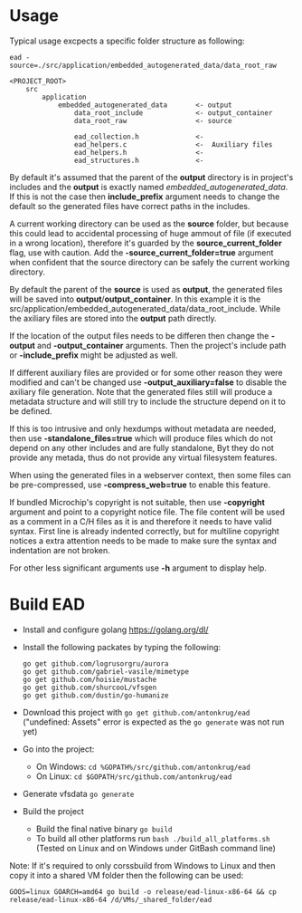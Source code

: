 # Usage

Typical usage excpects a specific folder structure as following:

`ead -source=./src/application/embedded_autogenerated_data/data_root_raw`

```
<PROJECT_ROOT>
    src
        application
            embedded_autogenerated_data       <- output
                data_root_include             <- output_container
                data_root_raw                 <- source

                ead_collection.h              <-
                ead_helpers.c                 <-  Auxiliary files
                ead_helpers.h                 <-
                ead_structures.h              <-
```

By default it's assumed that the parent of the **output** directory is in project's includes and the **output** is exactly named *embedded_autogenerated_data*. If this is not the case then **include_prefix** argument needs to change the default so the generated files have correct paths in the includes.

A current working directory can be used as the **source** folder, but because this could lead to accidental processing of huge ammout of file (if executed in a wrong location), therefore it's guarded by the **source_current_folder** flag, use with caution. Add the **-source_current_folder=true** argument when confident that the source directory can be safely the current working directory.

By default the parent of the **source** is used as **output**, the generated files will be saved into **output**/**output_container**. In this example it is the src/application/embedded_autogenerated_data/data_root_include. While the axiliary files are stored into the **output** path directly.

If the location of the output files needs to be differen then change the **-output** and **-output_container** arguments. Then the project's include path or **-include_prefix** might be adjusted as well.

If different auxiliary files are provided or for some other reason they were modified and can't be changed use **-output_auxiliary=false** to disable the axiliary file generation. Note that the generated files still will produce a metadata structure and will still try to include the structure depend on it to be defined.

If this is too intrusive and only hexdumps without metadata are needed, then use **-standalone_files=true** which will produce files which do not depend on any other includes and are fully standalone, Byt they do not provide any metada, thus do not provide any virtual filesystem features.

When using the generated files in a webserver context, then some files can be pre-compressed, use **-compress_web=true** to enable this feature.

If bundled Microchip's copyright is not suitable, then use **-copyright** argument and point to a copyright notice file. The file content will be used as a comment in a C/H files as it is and therefore it needs to have valid syntax. First line is already indented correctly, but for multiline copyright notices a extra attention needs to be made to make sure the syntax and indentation are not broken. 

For other less significant arguments use **-h** argument to display help.

# Build EAD

- Install and configure golang https://golang.org/dl/
- Install the following packates by typing the following: 
  ```
  go get github.com/logrusorgru/aurora
  go get github.com/gabriel-vasile/mimetype
  go get github.com/hoisie/mustache
  go get github.com/shurcooL/vfsgen
  go get github.com/dustin/go-humanize
  ```
- Download this project with `go get github.com/antonkrug/ead` ("undefined: Assets" error is expected as the `go generate` was not run yet)
- Go into the project:
  - On Windows: `cd %GOPATH%/src/github.com/antonkrug/ead`
  - On Linux: `cd $GOPATH/src/github.com/antonkrug/ead`

- Generate vfsdata `go generate`
- Build the project
  - Build the final native binary `go build`
  - To build all other platforms run `bash ./build_all_platforms.sh` (Tested on Linux and on Windows under GitBash command line)

Note: If it's required to only corssbuild from Windows to Linux and then copy it into a shared VM folder then the following can be used:
```
GOOS=linux GOARCH=amd64 go build -o release/ead-linux-x86-64 && cp release/ead-linux-x86-64 /d/VMs/_shared_folder/ead
```
